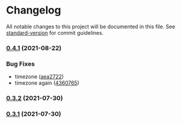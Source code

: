# Changelog

All notable changes to this project will be documented in this file. See [standard-version](https://github.com/conventional-changelog/standard-version) for commit guidelines.

### [0.4.1](https://github.com/mugtungshing/core/compare/v0.3.2...v0.4.1) (2021-08-22)


### Bug Fixes

* timezone ([aea2722](https://github.com/mugtungshing/core/commit/aea272210d0356258f1d074cf9e9edd3565c98ee))
* timezone again ([4360765](https://github.com/mugtungshing/core/commit/43607659a3fc6d39658a8c58bf8cb2b332d227d5))

### [0.3.2](https://github.com/mugtungshing/core/compare/v0.3.1...v0.3.2) (2021-07-30)

### [0.3.1](https://github.com/mugtungshing/core/compare/v0.3.0...v0.3.1) (2021-07-30)

